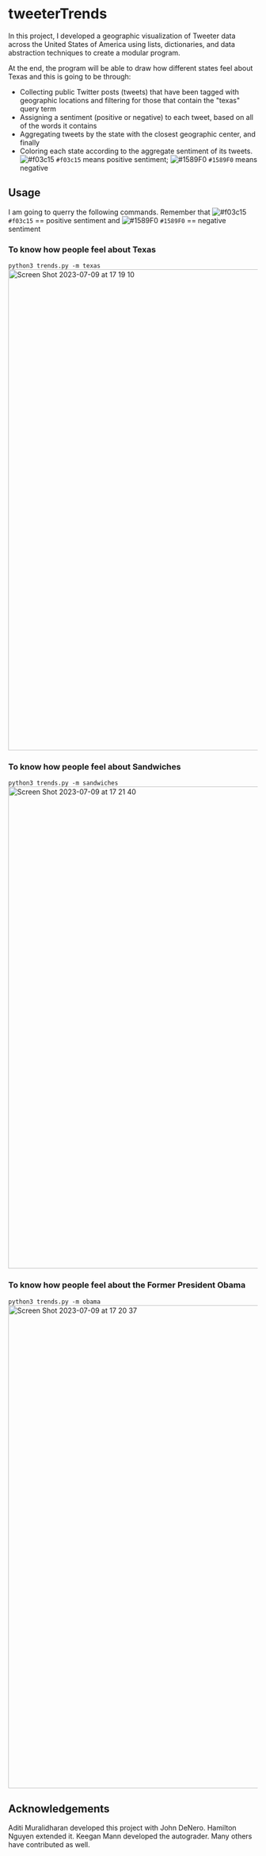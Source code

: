 # tweeterTrends

In this project, I developed a geographic visualization of Tweeter data across the United States of America using lists, dictionaries, and data abstraction techniques to create a modular program.

At the end, the program will be able to draw how different states feel about Texas and this is going to be through:
- Collecting public Twitter posts (tweets) that have been tagged with geographic locations and filtering for those that contain the "texas" query term
- Assigning a sentiment (positive or negative) to each tweet, based on all of the words it contains
- Aggregating tweets by the state with the closest geographic center, and finally
- Coloring each state according to the aggregate sentiment of its tweets. ![#f03c15](https://via.placeholder.com/15/f03c15/000000?text=+) `#f03c15` means positive sentiment; ![#1589F0](https://via.placeholder.com/15/1589F0/000000?text=+) `#1589F0` means negative

## Usage
I am going to querry the following commands. Remember that ![#f03c15](https://via.placeholder.com/15/f03c15/000000?text=+) `#f03c15` == positive sentiment and ![#1589F0](https://via.placeholder.com/15/1589F0/000000?text=+) `#1589F0` == negative sentiment

### To know how people feel about Texas
`python3 trends.py -m texas`
<img width="969" alt="Screen Shot 2023-07-09 at 17 19 10" src="https://github.com/Mnu02/tweeterTrends/assets/115519540/6bcde185-92ff-44e8-a03b-5ae0a1ad47dd">

### To know how people feel about Sandwiches
`python3 trends.py -m sandwiches`
<img width="971" alt="Screen Shot 2023-07-09 at 17 21 40" src="https://github.com/Mnu02/tweeterTrends/assets/115519540/5dc4d66b-40d6-41df-98ee-a29b42416d22">


### To know how people feel about the Former President Obama
`python3 trends.py -m obama`
<img width="973" alt="Screen Shot 2023-07-09 at 17 20 37" src="https://github.com/Mnu02/tweeterTrends/assets/115519540/7f13058e-8f65-4a53-a66f-d6f559bbf295">


## Acknowledgements
Aditi Muralidharan developed this project with John DeNero. Hamilton Nguyen extended it. Keegan Mann developed the autograder. Many others have contributed as well.

